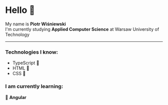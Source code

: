 # Hello 👋

My name is **Piotr Wiśniewski**  
I'm currently studying **Applied Computer Science** at Warsaw University of Technology

---

### Technologies I know:

- TypeScript 📡
- HTML 🧩
- CSS 🎨

### I am currently learning:

🌱 **Angular**
